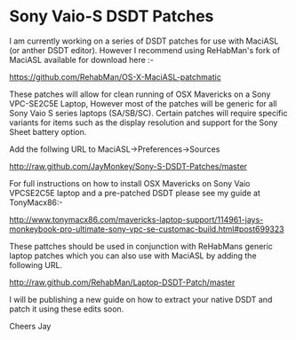 Sony Vaio-S DSDT Patches
========================

I am currently working on a series of DSDT patches for use with MaciASL (or anther DSDT editor). However I recommend using ReHabMan's fork of MaciASL available for download here :-

https://github.com/RehabMan/OS-X-MaciASL-patchmatic

These patches will allow for clean running of OSX Mavericks on a Sony VPC-SE2C5E Laptop, However most of the patches will be generic for all Sony Vaio S series laptops (SA/SB/SC). Certain patches will require specific variants for items such as the display resolution and support for the Sony Sheet battery option. 

Add the follwing URL to MaciASL->Preferences->Sources

http://raw.github.com/JayMonkey/Sony-S-DSDT-Patches/master

For full instructions on how to install OSX Mavericks on Sony Vaio VPCSE2C5E laptop and a pre-patched DSDT please see my guide at TonyMacx86:-

http://www.tonymacx86.com/mavericks-laptop-support/114961-jays-monkeybook-pro-ultimate-sony-vpc-se-customac-build.html#post699323

These pattches should be used in conjunction with ReHabMans generic laptop patches which you can also use with MaciASL by adding the following URL.

http://raw.github.com/RehabMan/Laptop-DSDT-Patch/master

I will be publishing a new guide on how to extract your native DSDT and patch it using these edits soon.

Cheers
Jay
